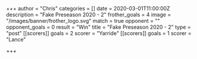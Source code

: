 +++
author = "Chris"
categories = []
date = 2020-03-01T11:00:00Z
description = "Fake Preseason 2020 - 2"
frother_goals = 4
image = "/images/banner/frother_logo.svg"
match = true
opponent = ""
opponent_goals = 0
result = "Win"
title = "Fake Preseason 2020 - 2"
type = "post"
[[scorers]]
goals = 2
scorer = "Yarride"
[[scorers]]
goals = 1
scorer = "Lance"

+++
